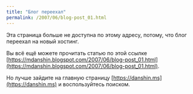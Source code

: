 ```yaml
---
title: "Блог переехал"
permalink: /2007/06/blog-post_01.html
---
```

Эта страница больше не доступна по этому адресу, потому, что блог переехал на новый хостинг.

Вы всё ещё можете прочитать статью по этой ссылке [https://mdanshin.blogspot.com/2007/06/blog-post_01.html](https://mdanshin.blogspot.com/2007/06/blog-post_01.html).

Но лучше зайдите на главную страницу [https://danshin.ms](https://danshin.ms) и воспользуйтесь поиском.